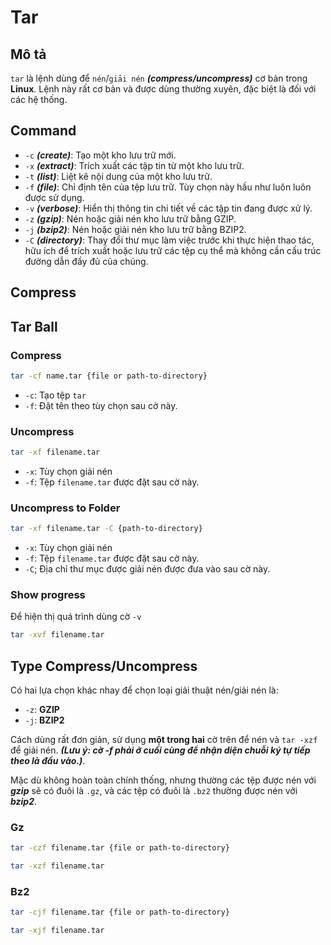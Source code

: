 # Tar

## Mô tả

`tar` là lệnh dùng để `nén`/`giải nén` ___(compress/uncompress)___ cơ bản trong __Linux__. Lệnh này rất cơ bản và được dùng thường xuyên, đặc biệt là đối với các hệ thống.

## Command

- `-c` ___(create)___: Tạo một kho lưu trữ mới.
- `-x` ___(extract)___: Trích xuất các tập tin từ một kho lưu trữ.
- `-t` ___(list)___: Liệt kê nội dung của một kho lưu trữ.
- `-f` ___(file)___: Chỉ định tên của tệp lưu trữ. Tùy chọn này hầu như luôn luôn được sử dụng.
- `-v` ___(verbose)___: Hiển thị thông tin chi tiết về các tập tin đang được xử lý.
- `-z` ___(gzip)___: Nén hoặc giải nén kho lưu trữ bằng GZIP.
- `-j` ___(bzip2)___: Nén hoặc giải nén kho lưu trữ bằng BZIP2.
- `-C` ___(directory)___: Thay đổi thư mục làm việc trước khi thực hiện thao tác, hữu ích để trích xuất hoặc lưu trữ các tệp cụ thể mà không cần cấu trúc đường dẫn đầy đủ của chúng.

## Compress

## Tar Ball

### Compress

```bash
tar -cf name.tar {file or path-to-directory}
```

- `-c`: Tạo tệp `tar`
- `-f`: Đặt tên theo tùy chọn sau cờ này.

### Uncompress

```bash
tar -xf filename.tar
```

- `-x`: Tùy chọn giải nén
- `-f`: Tệp `filename.tar` được đặt sau cờ này.

### Uncompress to Folder

```bash
tar -xf filename.tar -C {path-to-directory}
```

- `-x`: Tùy chọn giải nén
- `-f`: Tệp `filename.tar` được đặt sau cờ này.
- `-C`; Địa chỉ thư mục được giải nén được đưa vào sau cờ này.

### Show progress

Để hiện thị quá trình dùng cờ `-v`

```bash
tar -xvf filename.tar
```

## Type Compress/Uncompress

Có hai lựa chọn khác nhay để chọn loại giải thuật nén/giải nén là:

- `-z`: __GZIP__
- `-j`: __BZIP2__

Cách dùng rất đơn giản, sử dụng __một trong hai__ cờ trên để nén và `tar -xzf` để giải nén. ___(Lưu ý: cờ -f phải ở cuối cùng để nhận diện chuỗi ký tự tiếp theo là đầu vào.)___.

Mặc dù không hoàn toàn chính thống, nhưng thường các tệp được nén với ___gzip___ sẽ có đuôi là `.gz`, và các tệp có đuôi là `.bz2` thường được nén với ___bzip2___.

### Gz

```bash
tar -czf filename.tar {file or path-to-directory}
```
```bash
tar -xzf filename.tar
```

### Bz2

```bash
tar -cjf filename.tar {file or path-to-directory}
```
```bash
tar -xjf filename.tar
```